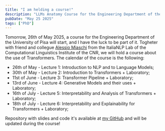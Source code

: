 ```yaml
---
title: "I am helding a course!"
description: "LLMs Anatomy Course for the Engineering Department of the University of Pisa"
pubDate: "May 25 2025"
tags: ["PhD"]
---
```


Tomorrow, 26th of May 2025, a course for the Engineering Department of the University of Pisa will start, and I have the luck to be part of it. Togheter with friend and collegue [Alessio Miaschi](https://alemiaschi.github.io/) from the ItaliaNLP Lab of the Computational Linguistics Institute of the CNR, we will hold a course about the use of Transformers. 
The calendar of the course is the following:
- 26th of May - Lecture 1: Introduction to NLP and to Language Models;
- 30th of May - Lecture 2: Introduction to Transformers + Laboratory;
- 11st of June - Lecture 3: Transformer Pipeline + Laboratory;
- 13rd of June - Lecture 4: Generative Models and their uses + Laboratory;
- 16th of July - Lecture 5: Interpretability and Analysis of Transformers + Laboratory;
- 18th of July - Lecture 6: Interpretability and Explainability for Transformers + Laboratory;

Repository with slides and code it's available at [my GitHub](https://github.com/michelepapucci/llms-anatomy-course) and will be updated during the course!